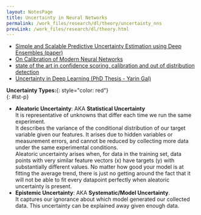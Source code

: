```yaml
---
layout: NotesPage
title: Uncertainty in Neural Networks
permalink: /work_files/research/dl/theory/uncertainty_nns
prevLink: /work_files/research/dl/theory.html
---
```





* [Simple and Scalable Predictive Uncertainty Estimation using Deep Ensembles (paper)](https://arxiv.org/pdf/1612.01474.pdf)  
* [On Calibration of Modern Neural Networks](https://arxiv.org/pdf/1706.04599.pdf)  
* [state of the art in confidence scoring, calibration and out of distribution detection](https://www.reddit.com/r/MachineLearning/comments/907p7a/d_what_is_the_current_state_of_the_art_in/)  
* [Uncertainty in Deep Learning (PhD Thesis - Yarin Gal)](http://mlg.eng.cam.ac.uk/yarin/blog_2248.html)  




__Uncertainty Types:__{: style="color: red"}  
{: #lst-p}
* __Aleatoric Uncertainty__: AKA __Statistical Uncertainty__  
    It is representative of unknowns that differ each time we run the same experiment.  
    It describes the variance of the conditional distribution of our target variable given our features. 
    It arises due to hidden variables or measurement errors, and cannot be reduced by collecting more data under the same experimental conditions.  
    Aleatoric uncertainty arises when, for data in the training set, data points with very similar feature vectors (x) have targets (y) with substantially different values. No matter how good your model is at fitting the average trend, there is just no getting around the fact that it will not be able to fit every datapoint perfectly when aleatoric uncertainty is present.  
* __Epistemic Uncertainty__: AKA __Systematic/Model Uncertainty__.  
    It captures our ignorance about which model generated our collected data. This uncertainty can be explained away given enough data.  
